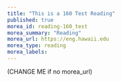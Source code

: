 ```yaml
---
title: "This is a 160 Test Reading"
published: true
morea_id: reading-160_test
morea_summary: "Reading"
morea_url: https://eng.hawaii.edu
morea_type: reading
morea_labels:
---
```


(CHANGE ME if no morea_url)
